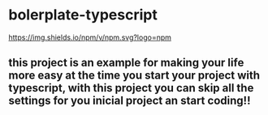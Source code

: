 # bolerplate-typescript
https://img.shields.io/npm/v/npm.svg?logo=npm

## this project is an example for making your life more easy at the time you start your project with typescript, with this project you can skip all the settings for you inicial project an start coding!!